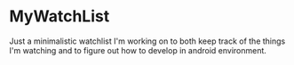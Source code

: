 # MyWatchList
Just a minimalistic watchlist I'm working on to both keep track of the things I'm watching and to figure out how to develop in android environment.
